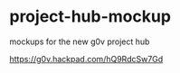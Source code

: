 project-hub-mockup
==================

mockups for the new g0v project hub

https://g0v.hackpad.com/hQ9RdcSw7Gd